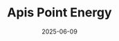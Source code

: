 ---  
layout: startup_page  
title: "Apis Point Energy"  
id: "apispoint.energy"  
permalink: "/apispointenergyapispoint.energy06092025/"  
website: "https://apispoint.energy/"  
funding_round: "Series A"  
funding_amount: "$4.2M"  
investors: "Merrin Investors, LLC, Neal Shear, Joseph Kekst"  
about: "Apis Point Energy offers price risk management solutions for fuel distributors, enabling them to lock in favorable fuel prices and offer stable pricing. The company's platform helps distributors manage fuel costs, enhance competitive positioning, and strengthen customer relationships in a volatile market. By mitigating risks, Apis Point aims to empower its customers to deliver value to their end consumers."  
markets: "Fintech, Oil and Gas, Risk Management"  
hq: "New York, New York, United States"  
founded_year: "2024"  
linkedin: "https://www.linkedin.com/company/apis-point-energy"  
twitter: ""  
instagram: ""  
facebook: ""  
crunchbase: "https://www.crunchbase.com/organization/apis-point-energy"  
pitchbook: "https://pitchbook.com/profiles/company/719705-44"  

date_display: "09-Jun-2025"  
date: "2025-06-09"

# SEO Optimization  
meta_title: "Apis Point Energy - Series A Funding ($4.2M)"  
meta_description: "Apis Point Energy, Apis Point Energy offers price risk management solutions for fuel distributors, enabling them to lock in favorable fuel prices and offer stable pricin..."  
meta_keywords: "Apis Point Energy, Fintech, Oil and Gas, Risk Management, Series A funding"  
canonical_url: "https://startup.projectstartups.com/apispointenergyapispoint.energy06092025/"  
---